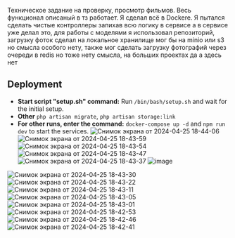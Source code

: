 Техническое задание на проверку, просмотр фильмов. Весь функционал описаный в тз работает. 
Я сделал всё в Dockere.
Я пытался сделать чистые контроллеры запихав всю логику в сервисе а в сервисе уже делал это, для работы с моделями я использовал репозиторий, загрузку фоток сделал на локальное хранилище мог бы на minio или s3 но смысла особого нету, также мог сделать загрузку фотографий через очереди в redis но тоже нету смысла, на больших проектах да а здесь нет

## Deployment
- **Start script "setup.sh" command:** Run `/bin/bash/setup.sh` and wait for the initial setup.
- **Other** `php artisan migrate`, `php artisan storage:link`
- **For other runs, enter the command:** `docker-compose up -d` and `npm run dev` to start the services.
![Снимок экрана от 2024-04-25 18-44-06](https://github.com/RecountsXxx/film_explorer/assets/107986811/901fa6e2-0197-48b4-83de-5eb31e2da705)
![Снимок экрана от 2024-04-25 18-43-59](https://github.com/RecountsXxx/film_explorer/assets/107986811/a6a15b3a-d4d4-4b6f-a38f-69ad4626e3e9)
![Снимок экрана от 2024-04-25 18-43-54](https://github.com/RecountsXxx/film_explorer/assets/107986811/cee98125-85ec-451a-85b6-bbe6ecb97c11)
![Снимок экрана от 2024-04-25 18-43-47](https://github.com/RecountsXxx/film_explorer/assets/107986811/585fb027-7213-473a-8397-be8a06e355cc)
![Снимок экрана от 2024-04-25 18-43-37](https://github.com/RecountsXxx/film_explorer/assets/107986811/c3821c21-0d31-47d3-84a2-4bb3b955d2bb)
![image](https://github.com/RecountsXxx/film_explorer/assets/107986811/63cb4cec-4cd9-40af-9ba5-1daf22ea0fe9)

![Снимок экрана от 2024-04-25 18-43-30](https://github.com/RecountsXxx/film_explorer/assets/107986811/409a9835-0a6e-4444-a412-bb782fcc5826)
![Снимок экрана от 2024-04-25 18-43-22](https://github.com/RecountsXxx/film_explorer/assets/107986811/9daacf69-0455-4b27-8867-1e3205d0b4c7)
![Снимок экрана от 2024-04-25 18-43-11](https://github.com/RecountsXxx/film_explorer/assets/107986811/8a056105-e100-4000-b376-fd51fde94e90)
![Снимок экрана от 2024-04-25 18-43-05](https://github.com/RecountsXxx/film_explorer/assets/107986811/64923392-094a-4462-8150-b36552f21b68)
![Снимок экрана от 2024-04-25 18-43-01](https://github.com/RecountsXxx/film_explorer/assets/107986811/90043ed1-a221-411e-bfa1-d004e2d8c076)
![Снимок экрана от 2024-04-25 18-42-53](https://github.com/RecountsXxx/film_explorer/assets/107986811/2d86c89e-e0cf-4f67-a5dc-d8e0698f6507)
![Снимок экрана от 2024-04-25 18-42-46](https://github.com/RecountsXxx/film_explorer/assets/107986811/6bd0d779-1ae9-4d8b-bf68-badb5c190213)
![Снимок экрана от 2024-04-25 18-42-41](https://github.com/RecountsXxx/film_explorer/assets/107986811/6ad03509-2d3f-4eca-b99b-5a837a6d1852)
